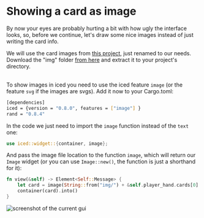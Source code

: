 # Showing a card as image

By now your eyes are probably hurting a bit with how ugly the interface looks, so, before we continue, let's draw some nice images instead of just writing the card info.

We will use the card images from [this project](https://code.google.com/archive/p/vector-playing-cards/), just renamed to our needs. Download the "img" folder [from here](https://www.dropbox.com/s/n69r7nlo3oy6069/img.zip?dl=1) and extract it to your project's directory.
<br><br>

To show images in iced you need to use the iced feature `image` (or the feature `svg` if the images are svgs). Add it now to your Cargo.toml:

```sh
[dependencies]
iced = {version = "0.8.0", features = ["image"] }
rand = "0.8.4"
```

In the code we just need to import the `image` function instead of the `text` one:

```rust
use iced::widget::{container, image};
```

And pass the image file location to the function `image`, which will return our `Image` widget (or you can use `Image::new()`, the function is just a shorthand for it):

```rust
fn view(&self) -> Element<Self::Message> {
    let card = image(String::from("img/") + &self.player_hand.cards[0].get_id() + ".png");
    container(card).into()
}
```

![screenshot of the current gui](/img/04b-card_as_image.jpg)
